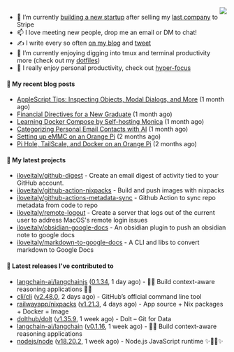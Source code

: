 <img align="right" src="https://github-readme-stats.vercel.app/api?username=iloveitaly&show_icons=true&text_color=718096&hide_title=true"/>

- 🔭 I’m currently [building a new startup](https://mikebian.co/bye-stripe-on-to-the-next-adventure/) after selling my [last company](https://suitesync.io) to Stripe
- 📫 I love meeting new people, drop me an email or DM to chat!
- ✍️ I write every so often [on my blog](http://mikebian.co/) and [tweet](https://twitter.com/mike_bianco)
- 🌱 I’m currently enjoying digging into tmux and terminal productivity more (check out my [dotfiles](https://github.com/iloveitaly/dotfiles))
- 💬 I really enjoy personal productivity, check out [hyper-focus](https://github.com/iloveitaly/hyper-focus)

#### 📜 My recent blog posts


- [AppleScript Tips: Inspecting Objects, Modal Dialogs, and More](https://mikebian.co/applescript-tips-inspecting-objects-modal-dialogs-and-more/) (1 month ago)
- [Financial Directives for a New Graduate](https://mikebian.co/financial-directives-for-a-new-graduate/) (1 month ago)
- [Learning Docker Compose by Self-hosting Monica](https://mikebian.co/learning-docker-compose-by-self-hosting-monica/) (1 month ago)
- [Categorizing Personal Email Contacts with AI](https://mikebian.co/categorizing-personal-email-contacts-with-ai/) (1 month ago)
- [Setting up eMMC on an Orange Pi](https://mikebian.co/setting-up-emmc-on-an-orange-pi/) (2 months ago)
- [Pi Hole, TailScale, and Docker on an Orange Pi](https://mikebian.co/pi-hole-tailscale-and-docker-on-an-orange-pi/) (2 months ago)

#### 🌱 My latest projects


- [iloveitaly/github-digest](https://github.com/iloveitaly/github-digest) - Create an email digest of activity tied to your GitHub account.
- [iloveitaly/github-action-nixpacks](https://github.com/iloveitaly/github-action-nixpacks) - Build and push images with nixpacks
- [iloveitaly/github-actions-metadata-sync](https://github.com/iloveitaly/github-actions-metadata-sync) - Github Action to sync repo metadata from code to repo
- [iloveitaly/remote-logout](https://github.com/iloveitaly/remote-logout) - Create a server that logs out of the current user to address MacOS&#39;s remote login issues
- [iloveitaly/obsidian-google-docs](https://github.com/iloveitaly/obsidian-google-docs) - An obsidian plugin to push an obsidian note to google docs
- [iloveitaly/markdown-to-google-docs](https://github.com/iloveitaly/markdown-to-google-docs) - A CLI and libs to convert markdown to Google Docs

#### 🔭 Latest releases I've contributed to


- [langchain-ai/langchainjs](https://github.com/langchain-ai/langchainjs) ([0.1.34](https://github.com/langchain-ai/langchainjs/releases/tag/0.1.34), 1 day ago) - 🦜🔗 Build context-aware reasoning applications 🦜🔗
- [cli/cli](https://github.com/cli/cli) ([v2.48.0](https://github.com/cli/cli/releases/tag/v2.48.0), 2 days ago) - GitHub’s official command line tool
- [railwayapp/nixpacks](https://github.com/railwayapp/nixpacks) ([v1.21.3](https://github.com/railwayapp/nixpacks/releases/tag/v1.21.3), 4 days ago) - App source &#43; Nix packages &#43; Docker = Image
- [dolthub/dolt](https://github.com/dolthub/dolt) ([v1.35.9](https://github.com/dolthub/dolt/releases/tag/v1.35.9), 1 week ago) - Dolt – Git for Data
- [langchain-ai/langchain](https://github.com/langchain-ai/langchain) ([v0.1.16](https://github.com/langchain-ai/langchain/releases/tag/v0.1.16), 1 week ago) - 🦜🔗 Build context-aware reasoning applications
- [nodejs/node](https://github.com/nodejs/node) ([v18.20.2](https://github.com/nodejs/node/releases/tag/v18.20.2), 1 week ago) - Node.js JavaScript runtime ✨🐢🚀✨
